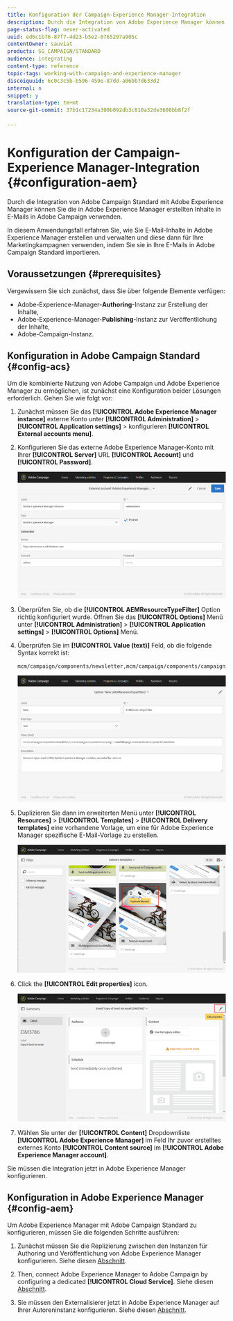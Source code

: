 ```yaml
---
title: Konfiguration der Campaign-Experience Manager-Integration
description: Durch die Integration von Adobe Experience Manager können Sie Inhalte direkt in AEM erstellen und später in Adobe Campaign verwenden.
page-status-flag: never-activated
uuid: ed6c1b76-87f7-4d23-b5e2-0765297a905c
contentOwner: sauviat
products: SG_CAMPAIGN/STANDARD
audience: integrating
content-type: reference
topic-tags: working-with-campaign-and-experience-manager
discoiquuid: 6c0c3c5b-b596-459e-87dd-a06bb7d633d2
internal: n
snippet: y
translation-type: tm+mt
source-git-commit: 37b1c17234a300b092db3c810a32de3600bb8f2f

---
```



# Konfiguration der Campaign-Experience Manager-Integration {#configuration-aem}

Durch die Integration von Adobe Campaign Standard mit Adobe Experience Manager können Sie die in Adobe Experience Manager erstellten Inhalte in E-Mails in Adobe Campaign verwenden.

In diesem Anwendungsfall erfahren Sie, wie Sie E-Mail-Inhalte in Adobe Experience Manager erstellen und verwalten und diese dann für Ihre Marketingkampagnen verwenden, indem Sie sie in Ihre E-Mails in Adobe Campaign Standard importieren.

## Voraussetzungen {#prerequisites}

Vergewissern Sie sich zunächst, dass Sie über folgende Elemente verfügen:

* Adobe-Experience-Manager-**Authoring**-Instanz zur Erstellung der Inhalte,
* Adobe-Experience-Manager-**Publishing**-Instanz zur Veröffentlichung der Inhalte,
* Adobe-Campaign-Instanz.

## Konfiguration in Adobe Campaign Standard {#config-acs}

Um die kombinierte Nutzung von Adobe Campaign und Adobe Experience Manager zu ermöglichen, ist zunächst eine Konfiguration beider Lösungen erforderlich.
Gehen Sie wie folgt vor:

1. Zunächst müssen Sie das **[!UICONTROL Adobe Experience Manager instance]** externe Konto unter **[!UICONTROL Administration]** > **[!UICONTROL Application settings]** > konfigurieren **[!UICONTROL External accounts menu]**.

1. Konfigurieren Sie das externe Adobe Experience Manager-Konto mit Ihrer **[!UICONTROL Server]** URL **[!UICONTROL Account]** und **[!UICONTROL Password]**.

   ![](assets/aem_1.png)

1. Überprüfen Sie, ob die **[!UICONTROL AEMResourceTypeFilter]** Option richtig konfiguriert wurde. Öffnen Sie das **[!UICONTROL Options]** Menü unter **[!UICONTROL Administration]** > **[!UICONTROL Application settings]** > **[!UICONTROL Options]** Menü.

1. Überprüfen Sie im **[!UICONTROL Value (text)]** Feld, ob die folgende Syntax korrekt ist:

   ```
   mcm/campaign/components/newsletter,mcm/campaign/components/campaign_newsletterpage,mcm/neolane/components/newsletter
   ```

   ![](assets/aem_2.png)

1. Duplizieren Sie dann im erweiterten Menü unter **[!UICONTROL Resources]** > **[!UICONTROL Templates]** > **[!UICONTROL Delivery templates]** eine vorhandene Vorlage, um eine für Adobe Experience Manager spezifische E-Mail-Vorlage zu erstellen.

   ![](assets/aem_3.png)

1. Click the **[!UICONTROL Edit properties]** icon.

   ![](assets/aem_4.png)

1. Wählen Sie unter der **[!UICONTROL Content]** Dropdownliste **[!UICONTROL Adobe Experience Manager]** im Feld Ihr zuvor erstelltes externes Konto **[!UICONTROL Content source]** im **[!UICONTROL Adobe Experience Manager account]**.

Sie müssen die Integration jetzt in Adobe Experience Manager konfigurieren.

## Konfiguration in Adobe Experience Manager {#config-aem}

Um Adobe Experience Manager mit Adobe Campaign Standard zu konfigurieren, müssen Sie die folgenden Schritte ausführen:

1. Zunächst müssen Sie die Replizierung zwischen den Instanzen für Authoring und Veröffentlichung von Adobe Experience Manager konfigurieren. Siehe diesen [Abschnitt](https://docs.adobe.com/content/help/en/experience-manager-65/administering/integration/campaignstandard.html#configuring-adobe-experience-manager).

1. Then, connect Adobe Experience Manager to Adobe Campaign by configuring a dedicated **[!UICONTROL Cloud Service]**. Siehe diesen [Abschnitt](https://docs.adobe.com/content/help/en/experience-manager-65/administering/integration/campaignstandard.html#connecting-aem-to-adobe-campaign).

1. Sie müssen den Externalisierer jetzt in Adobe Experience Manager auf Ihrer Autoreninstanz konfigurieren. Siehe diesen [Abschnitt](https://docs.adobe.com/content/help/en/experience-manager-65/administering/integration/campaignstandard.html#configuring-the-externalizer).

